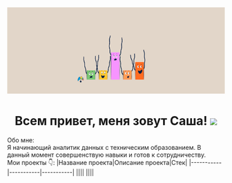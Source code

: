 <h1 align="center">
<img src="https://github.com/alexander-shlykov/alexander-shlykov/blob/main/assets/Header-1.gif" height="200"/></h1>

<h1 align="center">Всем привет, меня зовут Саша!  
<img src="https://github.com/blackcater/blackcater/raw/main/images/Hi.gif" height="32"/></h1>

Обо мне:  
Я начинающий аналитик данных с техническим образованием. В данный момент совершенствую навыки и готов к сотрудничеству.  
Мои проекты :point_down::
|Название проекта|Описание проекта|Стек|
|-----------|-----------|-----------|
||||
||||
